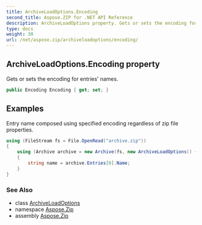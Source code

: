```yaml
---
title: ArchiveLoadOptions.Encoding
second_title: Aspose.ZIP for .NET API Reference
description: ArchiveLoadOptions property. Gets or sets the encoding for entries names
type: docs
weight: 30
url: /net/aspose.zip/archiveloadoptions/encoding/
---
```

## ArchiveLoadOptions.Encoding property

Gets or sets the encoding for entries' names.

```csharp
public Encoding Encoding { get; set; }
```

## Examples

Entry name composed using specified encoding regardless of zip file properties.

```csharp
using (FileStream fs = File.OpenRead("archive.zip"))
{      
    using (Archive archive = new Archive(fs, new ArchiveLoadOptions() { Encoding = System.Text.Encoding.GetEncoding(932) }))
    {
        string name = archive.Entries[0].Name;
    }    
}
```

### See Also

* class [ArchiveLoadOptions](../)
* namespace [Aspose.Zip](../../archiveloadoptions/)
* assembly [Aspose.Zip](../../../)


